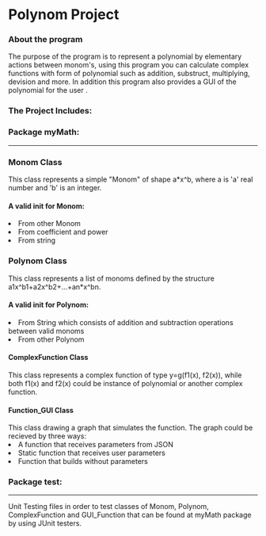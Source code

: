 
<h1>Polynom Project</h1>


<h3>About the program</h3>
The purpose of the program is to represent a polynomial by elementary actions between monom's,
using this program you can calculate complex functions with form of polynomial such as addition, substruct, multiplying, devision and more.
In addition this program also provides a GUI of the polynomial for the user .
<h3>The Project Includes:</h3>
<h3>Package myMath:</h3>
<hr>

<h3>Monom Class</h3>This class represents a simple "Monom" of shape a*x^b, where a is 'a' real number and 'b' is an integer.
<h4>A valid init for Monom:</h4><list>
<li>From other Monom</li><li>From coefficient and power</li><li>From string </li>
<h3>Polynom Class</h3>This class represents a list of  monoms defined by the structure a1x^b1+a2x^b2+…+an*x^bn.
<h4>A valid init for Polynom:</h4><list>
<li>From String which consists of addition and subtraction operations between valid monoms</li>
<li>From other Polynom</li>
<h4>ComplexFunction Class</h4>This class represents a complex function of type y=g(f1(x), f2(x)), while both f1(x) and f2(x) could be instance of polynomial or another complex function.
<h4>Function_GUI Class</h4>This class drawing a graph that simulates the function.
The graph could be recieved by three ways: </list>
    <li> A function that receives parameters from JSON</li> <li>Static function that receives user parameters</li><li>Function that builds without parameters</li>

<h3>Package test:</h3>
<hr>
Unit Testing files in order to test classes of  Monom, Polynom, ComplexFunction and GUI_Function that can be found at myMath package by using JUnit testers.


